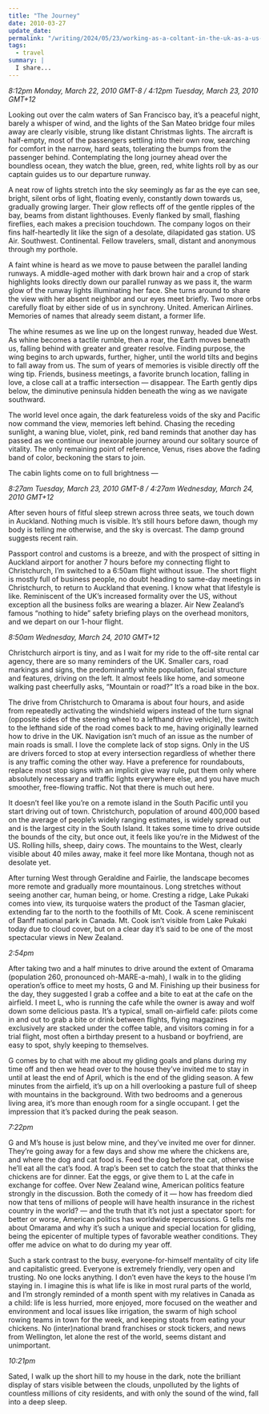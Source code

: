 ```yaml
---
title: "The Journey"
date: 2010-03-27
update_date: 
permalink: "/writing/2024/05/23/working-as-a-coltant-in-the-uk-as-a-us-citize/"
tags:
  - travel
summary: |
  I share...
---
```


_8:12pm Monday, March 22, 2010 GMT-8 / 4:12pm Tuesday, March 23, 2010 GMT+12_

Looking out over the calm waters of San Francisco bay, it’s a peaceful night, barely a whisper of wind, and the lights of the San Mateo bridge four miles away are clearly visible, strung like distant Christmas lights. The aircraft is half-empty, most of the passengers settling into their own row, searching for comfort in the narrow, hard seats, tolerating the bumps from the passenger behind. Contemplating the long journey ahead over the boundless ocean, they watch the blue, green, red, white lights roll by as our captain guides us to our departure runway.

A neat row of lights stretch into the sky seemingly as far as the eye can see, bright, silent orbs of light, floating evenly, constantly down towards us, gradually growing larger. Their glow reflects off of the gentle ripples of the bay, beams from distant lighthouses. Evenly flanked by small, flashing fireflies, each makes a precision touchdown. The company logos on their fins half-heartedly lit like the sign of a desolate, dilapidated gas station. US Air. Southwest. Continental. Fellow travelers, small, distant and anonymous through my porthole.

A faint whine is heard as we move to pause between the parallel landing runways. A middle-aged mother with dark brown hair and a crop of stark highlights looks directly down our parallel runway as we pass it, the warm glow of the runway lights illuminating her face. She turns around to share the view with her absent neighbor and our eyes meet briefly. Two more orbs carefully float by either side of us in synchrony. United. American Airlines. Memories of names that already seem distant, a former life.

The whine resumes as we line up on the longest runway, headed due West. As whine becomes a tactile rumble, then a roar, the Earth moves beneath us, falling behind with greater and greater resolve. Finding purpose, the wing begins to arch upwards, further, higher, until the world tilts and begins to fall away from us. The sum of years of memories is visible directly off the wing tip. Friends, business meetings, a favorite brunch location, falling in love, a close call at a traffic intersection — disappear. The Earth gently dips below, the diminutive peninsula hidden beneath the wing as we navigate southward.

The world level once again, the dark featureless voids of the sky and Pacific now command the view, memories left behind. Chasing the receding sunlight, a waning blue, violet, pink, red band reminds that another day has passed as we continue our inexorable journey around our solitary source of vitality. The only remaining point of reference, Venus, rises above the fading band of color, beckoning the stars to join.

The cabin lights come on to full brightness —

_8:27am Tuesday, March 23, 2010 GMT-8 / 4:27am Wednesday, March 24, 2010 GMT+12_

After seven hours of fitful sleep strewn across three seats, we touch down in Auckland. Nothing much is visible. It’s still hours before dawn, though my body is telling me otherwise, and the sky is overcast. The damp ground suggests recent rain.

Passport control and customs is a breeze, and with the prospect of sitting in Auckland airport for another 7 hours before my connecting flight to Christchurch, I’m switched to a 6:50am flight without issue. The short flight is mostly full of business people, no doubt heading to same-day meetings in Christchurch, to return to Auckland that evening. I know what that lifestyle is like. Reminiscent of the UK’s increased formality over the US, without exception all the business folks are wearing a blazer. Air New Zealand’s famous “nothing to hide” safety briefing plays on the overhead monitors, and we depart on our 1-hour flight.

_8:50am Wednesday, March 24, 2010 GMT+12_

Christchurch airport is tiny, and as I wait for my ride to the off-site rental car agency, there are so many reminders of the UK. Smaller cars, road markings and signs, the predominantly white population, facial structure and features, driving on the left. It almost feels like home, and someone walking past cheerfully asks, “Mountain or road?” It’s a road bike in the box.

The drive from Christchurch to Omarama is about four hours, and aside from repeatedly activating the windshield wipers instead of the turn signal (opposite sides of the steering wheel to a lefthand drive vehicle), the switch to the lefthand side of the road comes back to me, having originally learned how to drive in the UK. Navigation isn’t much of an issue as the number of main roads is small. I love the complete lack of stop signs. Only in the US are drivers forced to stop at every intersection regardless of whether there is any traffic coming the other way. Have a preference for roundabouts, replace most stop signs with an implicit give way rule, put them only where absolutely necessary and traffic lights everywhere else, and you have much smoother, free-flowing traffic. Not that there is much out here.

It doesn’t feel like you’re on a remote island in the South Pacific until you start driving out of town. Christchurch, population of around 400,000 based on the average of people’s widely ranging estimates, is widely spread out and is the largest city in the South Island. It takes some time to drive outside the bounds of the city, but once out, it feels like you’re in the Midwest of the US. Rolling hills, sheep, dairy cows. The mountains to the West, clearly visible about 40 miles away, make it feel more like Montana, though not as desolate yet.

After turning West through Geraldine and Fairlie, the landscape becomes more remote and gradually more mountainous. Long stretches without seeing another car, human being, or home. Cresting a ridge, Lake Pukaki comes into view, its turquoise waters the product of the Tasman glacier, extending far to the north to the foothills of Mt. Cook. A scene reminiscent of Banff national park in Canada. Mt. Cook isn’t visible from Lake Pukaki today due to cloud cover, but on a clear day it’s said to be one of the most spectacular views in New Zealand.

_2:54pm_

After taking two and a half minutes to drive around the extent of Omarama (population 260, pronounced oh-MARE-a-mah), I walk in to the gliding operation’s office to meet my hosts, G and M. Finishing up their business for the day, they suggested I grab a coffee and a bite to eat at the cafe on the airfield. I meet L, who is running the cafe while the owner is away and wolf down some delicious pasta. It’s a typical, small on-airfield cafe: pilots come in and out to grab a bite or drink between flights, flying magazines exclusively are stacked under the coffee table, and visitors coming in for a trial flight, most often a birthday present to a husband or boyfriend, are easy to spot, shyly keeping to themselves.

G comes by to chat with me about my gliding goals and plans during my time off and then we head over to the house they’ve invited me to stay in until at least the end of April, which is the end of the gliding season. A few minutes from the airfield, it’s up on a hill overlooking a pasture full of sheep with mountains in the background. With two bedrooms and a generous living area, it’s more than enough room for a single occupant. I get the impression that it’s packed during the peak season.

_7:22pm_

G and M’s house is just below mine, and they’ve invited me over for dinner. They’re going away for a few days and show me where the chickens are, and where the dog and cat food is. Feed the dog before the cat, otherwise he’ll eat all the cat’s food. A trap’s been set to catch the stoat that thinks the chickens are for dinner. Eat the eggs, or give them to L at the cafe in exchange for coffee. Over New Zealand wine, American politics feature strongly in the discussion. Both the comedy of it — how has freedom died now that tens of millions of people will have health insurance in the richest country in the world? — and the truth that it’s not just a spectator sport: for better or worse, American politics has worldwide repercussions. G tells me about Omarama and why it’s such a unique and special location for gliding, being the epicenter of multiple types of favorable weather conditions. They offer me advice on what to do during my year off.

Such a stark contrast to the busy, everyone-for-himself mentality of city life and capitalistic greed. Everyone is extremely friendly, very open and trusting. No one locks anything. I don’t even have the keys to the house I’m staying in. I imagine this is what life is like in most rural parts of the world, and I’m strongly reminded of a month spent with my relatives in Canada as a child: life is less hurried, more enjoyed, more focused on the weather and environment and local issues like irrigation, the swarm of high school rowing teams in town for the week, and keeping stoats from eating your chickens. No (inter)national brand franchises or stock tickers, and news from Wellington, let alone the rest of the world, seems distant and unimportant.

_10:21pm_

Sated, I walk up the short hill to my house in the dark, note the brilliant display of stars visible between the clouds, unpolluted by the lights of countless millions of city residents, and with only the sound of the wind, fall into a deep sleep.